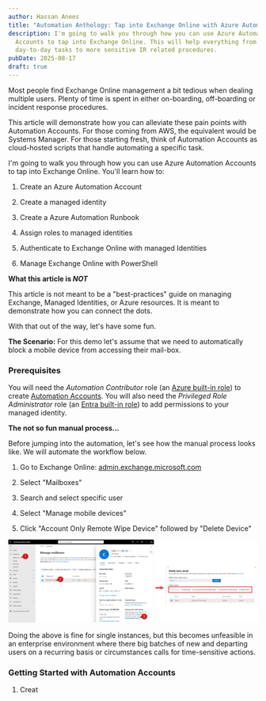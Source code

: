 ```yaml
---
author: Hassan Anees
title: "Automation Anthology: Tap into Exchange Online with Azure Automation Accounts"
description: I'm going to walk you through how you can use Azure Automation
  Accounts to tap into Exchange Online. This will help everything from
  day-to-day tasks to more sensitive IR related procedures.
pubDate: 2025-08-17
draft: true
---
```

Most people find Exchange Online management a bit tedious when dealing multiple users. Plenty of time is spent in either on-boarding, off-boarding or incident response procedures.

This article will demonstrate how you can alleviate these pain points with Automation Accounts. For those coming from AWS, the equivalent would be Systems Manager. For those starting fresh, think of Automation Accounts as cloud-hosted scripts that handle automating a specific task.

I'm going to walk you through how you can use Azure Automation Accounts to tap into Exchange Online. You'll learn how to:

1.  Create an Azure Automation Account
    
2.  Create a managed identity
    
3.  Create a Azure Automation Runbook
    
4.  Assign roles to managed identities
    
5.  Authenticate to Exchange Online with managed Identities
    
6.  Manage Exchange Online with PowerShell
    

**What this article is _NOT_**

This article is not meant to be a "best-practices" guide on managing Exchange, Managed Identities, or Azure resources. It is meant to demonstrate how you can connect the dots.

With that out of the way, let's have some fun.

**The Scenario:** For this demo let's assume that we need to automatically block a mobile device from accessing their mail-box.

### Prerequisites

You will need the _Automation Contributor_ role (an [Azure built-in role](https://learn.microsoft.com/en-us/azure/role-based-access-control/built-in-roles)) to create [Automation Accounts](https://learn.microsoft.com/en-us/azure/automation/overview). You will also need the _Privileged Role Administrator_ role (an [Entra built-in role](https://learn.microsoft.com/en-us/entra/identity/role-based-access-control/permissions-reference)) to add permissions to your managed identity.

**The not so fun manual process...**

Before jumping into the automation, let's see how the manual process looks like. We will automate the workflow below.

1.  Go to Exchange Online: [admin.exchange.microsoft.com](http://admin.exchange.microsoft.com)
    
2.  Select "Mailboxes"
    
3.  Search and select specific user
    
4.  Select "Manage mobile devices"
    
5.  Click "Account Only Remote Wipe Device" followed by "Delete Device"
    

![Exchange Online Mobile Device Management](../../assets/technology/automation-account-exchange/opening-mobile-device-exchange-online.png)

Doing the above is fine for single instances, but this becomes unfeasible in an enterprise environment where there big batches of new and departing users on a recurring basis or circumstances calls for time-sensitive actions.

### Getting Started with Automation Accounts

1.  Creat